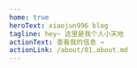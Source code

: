 ```yaml
---
home: true
heroText: xiaojun996 blog
tagline: hey~ 这里是我个人小天地
actionText: 查看我的信息 →
actionLink: /about/01.about.md
---
```

